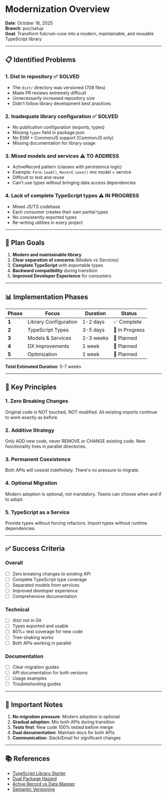 # Modernization Overview

**Date**: October 16, 2025  
**Branch**: poc/setup  
**Goal**: Transform fulcrum-core into a modern, maintainable, and reusable TypeScript library

---

## 📋 Identified Problems

### 1. **Dist in repository** ✅ SOLVED
- The `dist/` directory was versioned (708 files)
- Made PR reviews extremely difficult
- Unnecessarily increased repository size
- Didn't follow library development best practices

### 2. **Inadequate library configuration** ✅ SOLVED
- No publication configuration (exports, types)
- Missing `types` field in package.json
- No ESM + CommonJS support (CommonJS only)
- Missing documentation for library usage

### 3. **Mixed models and services** ⚠️ TO ADDRESS
- ActiveRecord pattern (classes with persistence logic)
- Example: `Form.load()`, `Record.save()` mix model + service
- Difficult to test and reuse
- Can't use types without bringing data access dependencies

### 4. **Lack of complete TypeScript types** ⚠️ IN PROGRESS
- Mixed JS/TS codebase
- Each consumer creates their own partial types
- No consistently exported types
- Re-writing utilities in every project

---

## 🎯 Plan Goals

1. **Modern and maintainable library**
2. **Clear separation of concerns** (Models vs Services)
3. **Complete TypeScript** with exportable types
4. **Backward compatibility** during transition
5. **Improved Developer Experience** for consumers

---

## 📊 Implementation Phases

| Phase | Focus | Duration | Status |
|-------|-------|----------|--------|
| **1** | Library Configuration | 1-2 days | ✅ Complete |
| **2** | TypeScript Types | 3-5 days | 🔄 In Progress |
| **3** | Models & Services | 2-3 weeks | 📅 Planned |
| **4** | DX Improvements | 1 week | 📅 Planned |
| **5** | Optimization | 1 week | 📅 Planned |

**Total Estimated Duration**: 5-7 weeks

---

## 🔑 Key Principles

### 1. Zero Breaking Changes
Original code is NOT touched, NOT modified. All existing imports continue to work exactly as before.

### 2. Additive Strategy
Only ADD new code, never REMOVE or CHANGE existing code. New functionality lives in parallel directories.

### 3. Permanent Coexistence
Both APIs will coexist indefinitely. There's no pressure to migrate.

### 4. Optional Migration
Modern adoption is optional, not mandatory. Teams can choose when and if to adopt.

### 5. TypeScript as a Service
Provide types without forcing refactors. Import types without runtime dependencies.

---

## ✅ Success Criteria

### Overall
- [ ] Zero breaking changes to existing API
- [ ] Complete TypeScript type coverage
- [ ] Separated models from services
- [ ] Improved developer experience
- [ ] Comprehensive documentation

### Technical
- [ ] dist/ not in Git
- [ ] Types exported and usable
- [ ] 80%+ test coverage for new code
- [ ] Tree-shaking works
- [ ] Both APIs working in parallel

### Documentation
- [ ] Clear migration guides
- [ ] API documentation for both versions
- [ ] Usage examples
- [ ] Troubleshooting guides

---

## 📝 Important Notes

1. **No migration pressure**: Modern adoption is optional
2. **Gradual adoption**: Mix both APIs during transition
3. **Tests first**: New code 100% tested before merge
4. **Dual documentation**: Maintain docs for both APIs
5. **Communication**: Slack/Email for significant changes

---

## 📚 References

- [TypeScript Library Starter](https://github.com/alexjoverm/typescript-library-starter)
- [Dual Package Hazard](https://nodejs.org/api/packages.html#dual-package-hazard)
- [Active Record vs Data Mapper](https://www.martinfowler.com/eaaCatalog/activeRecord.html)
- [Semantic Versioning](https://semver.org/)
